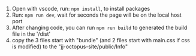 1. Open with vscode, run: `npm install`, to install packages2. Run: `npm run dev`, wait for seconds the page will be on the local host port3. After changing code, you can run `npm run build` to generated the build file in the '/dist'4. copy the 3 files start with "bundle" (and 2 files start with main.css if css is modified) to the "jj-octopus-site/public/Info"